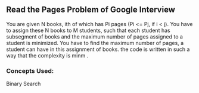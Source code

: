 ## Read the Pages Problem of  Google Interview
You are given N books, ith of which has Pi pages (Pi <= Pj, if i < j). You have  to assign these N books to M students, such that each student has subsegment of books and the maximum  number of  pages assigned to a student is minimized.
You have to find the maximum number of pages, a student  can have  in this assignment of books.
the code is written in  such a way that  the complexity is minm  . 

### Concepts Used:
Binary Search
